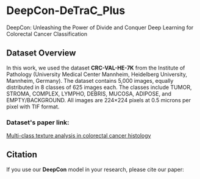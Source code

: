 # DeepCon-DeTraC_Plus
DeepCon: Unleashing the Power of Divide and Conquer Deep Learning for Colorectal Cancer Classification

## Dataset Overview
In this work, we used the dataset **CRC-VAL-HE-7K** from the Institute of Pathology (University Medical Center Mannheim, Heidelberg University, Mannheim, Germany). The dataset contains 5,000 images, equally distributed in 8 classes of 625 images each. The classes include TUMOR, STROMA, COMPLEX, LYMPHO, DEBRIS, MUCOSA, ADIPOSE, and EMPTY/BACKGROUND. All images are 224×224 pixels at 0.5 microns per pixel with TIF format.

### Dataset's paper link:
[Multi-class texture analysis in colorectal cancer histology]([https://your-journal-link-here.com](https://www.nature.com/articles/srep27988))


## Citation
If you use our **DeepCon** model in your research, please cite our paper:

